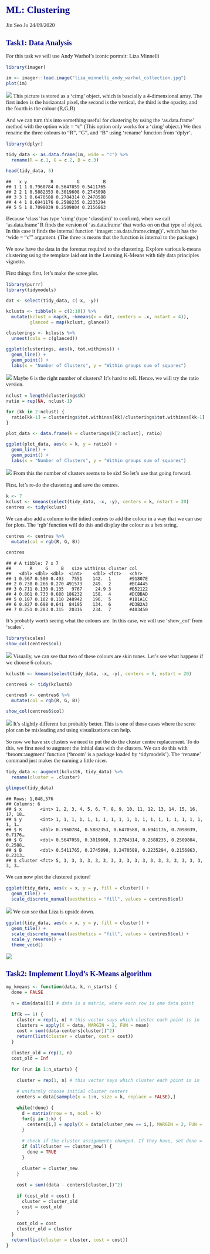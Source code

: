 ML: Clustering
================
Jin Seo Jo
24/09/2020

<style type="text/css">

body{ /* Normal  */
      font-size: 15px;
      font-family: "Times New Roman", Times, serif;
  }
td {  /* Table  */
  font-size: 8px;
}
h1.title {
  font-size: 28px;
  color: DarkRed;
}
h1 { /* Header 1 */
  font-size: 26px;
  color: DarkBlue;
}
h2 { /* Header 2 */
    font-size: 20px;
  color: DarkBlue;
}
h3 { /* Header 3 */
  font-size: 18px;
  color: DarkBlue;
}
code.r{ /* Code block */
    font-size: 12px;
}
pre { /* Code block - determines code spacing between lines */
    font-size: 14px;
}
</style>

## Task1: Data Analysis

For this task we will use Andy Warhol’s iconic portrait: Liza Minnelli

``` r
library(imager)

im <- imager::load.image("liza_minnelli_andy_warhol_collection.jpg")
plot(im)
```

![](clustering_files/figure-gfm/unnamed-chunk-1-1.png)<!-- --> This
picture is stored as a ‘cimg’ object, which is bascially a 4-dimensional
array. The first index is the horizontal pixel, the second is the
vertical, the third is the opacity, and the fourth is the colour (R,G,B)

And we can turn this into something useful for clustering by using the
‘as.data.frame’ method with the option wide = “c” (This option only
works for a ‘cimg’ object.) We then rename the three colours to “R”,
“G”, and “B” using ‘rename’ function from ‘dplyr’.

``` r
library(dplyr)

tidy_data <- as.data.frame(im, wide = "c") %>% 
  rename(R = c.1, G = c.2, B = c.3)

head(tidy_data, 5)
```

    ##   x y         R         G         B
    ## 1 1 1 0.7960784 0.5647059 0.5411765
    ## 2 2 1 0.5882353 0.3019608 0.2745098
    ## 3 3 1 0.6470588 0.2784314 0.2470588
    ## 4 4 1 0.6941176 0.2588235 0.2235294
    ## 5 5 1 0.7098039 0.2509804 0.2156863

Because ‘class’ has type ‘cimg’ (type ‘class(im)’ to confirm), when we
call ‘as.data.frame’ R finds the version of ‘as.data.frame’ that works
on on that type of object. In this case it finds the internal function
‘imager:::as.data.frame.cimg()’, which has the ‘wide = “c”’ argument.
(The three :s means that the function is internal to the package.)

We now have the data in the foremat required to the clustering. Explore
various k-means clustering using the template laid out in the Learning
K-Means with tidy data principles vignette.

First things first, let’s make the scree plot.

``` r
library(purrr)
library(tidymodels)

dat <- select(tidy_data, c(-x, -y))

kclusts <- tibble(k = c(2:10)) %>% 
  mutate(kclust = map(k, ~kmeans(x = dat, centers = .x, nstart = 4)),
         glanced = map(kclust, glance))

clusterings <- kclusts %>% 
  unnest(cols = c(glanced))

ggplot(clusterings, aes(k, tot.withinss)) +
  geom_line() +
  geom_point() +
  labs(x = "Number of Clusters", y = "Within groups sum of squares")
```

![](clustering_files/figure-gfm/unnamed-chunk-3-1.png)<!-- --> Maybe 6
is the right number of clusters? It’s hard to tell. Hence, we will try
the ratio version.

``` r
nclust = length(clusterings$k)
ratio = rep(NA, nclust-1)

for (kk in 2:nclust) {
  ratio[kk-1] = clusterings$tot.withinss[kk]/clusterings$tot.withinss[kk-1]
}

plot_data <- data.frame(k = clusterings$k[2:nclust], ratio)

ggplot(plot_data, aes(x = k, y = ratio)) +
  geom_line() +
  geom_point() +
  labs(x = "Number of Clusters", y = "Within groups sum of squares")
```

![](clustering_files/figure-gfm/unnamed-chunk-4-1.png)<!-- --> From this
the number of clusters seems to be six\! So let’s use that going
forward.

First, let’s re-do the clustering and save the centres.

``` r
k <- 7
kclust <- kmeans(select(tidy_data, -x, -y), centers = k, nstart = 20)
centres <- tidy(kclust)
```

We can also add a column to the tidied centres to add the colour in a
way that we can use for plots. The ‘rgb’ function will do this and
display the colour as a hex string.

``` r
centres <- centres %>% 
  mutate(col = rgb(R, G, B))

centres
```

    ## # A tibble: 7 x 7
    ##       R     G     B   size withinss cluster col    
    ##   <dbl> <dbl> <dbl>  <int>    <dbl> <fct>   <chr>  
    ## 1 0.567 0.500 0.493   7551    142.  1       #91807E
    ## 2 0.738 0.266 0.270 491573    249.  2       #BC4445
    ## 3 0.711 0.130 0.135   9767     24.9 3       #B52122
    ## 4 0.861 0.733 0.680 186232    158.  4       #DCBBAD
    ## 5 0.107 0.102 0.110 248942    196.  5       #1B1A1C
    ## 6 0.827 0.698 0.641  84195    134.  6       #D3B2A3
    ## 7 0.251 0.203 0.315  20316    234.  7       #403450

It’s probably worth seeing what the colours are. In this case, we will
use ‘show\_col’ from ‘scales’.

``` r
library(scales)
show_col(centres$col)
```

![](clustering_files/figure-gfm/unnamed-chunk-7-1.png)<!-- --> Visually,
we can see that two of these colours are skin tones. Let’s see what
happens if we choose 6 colours.

``` r
kclust6 <- kmeans(select(tidy_data, -x, -y), centers = 6, nstart = 20)

centres6 <- tidy(kclust6)

centres6 <- centres6 %>% 
  mutate(col = rgb(R, G, B))

show_col(centres6$col)
```

![](clustering_files/figure-gfm/unnamed-chunk-8-1.png)<!-- --> It’s
slightly different but probably better. This is one of those cases where
the scree plot can be misleading and using visualizations can help.

So now we have six clusters we need to put the do the cluster centre
replacement. To do this, we first need to augment the initial data with
the clusters. We can do this with ‘broom::augment’ function (‘broom’ is
a package loaded by ‘tidymodels’). The ‘rename’ command just makes the
naming a little nicer.

``` r
tidy_data <- augment(kclust6, tidy_data) %>% 
  rename(cluster = .cluster)

glimpse(tidy_data)
```

    ## Rows: 1,048,576
    ## Columns: 6
    ## $ x       <int> 1, 2, 3, 4, 5, 6, 7, 8, 9, 10, 11, 12, 13, 14, 15, 16, 17, 18…
    ## $ y       <int> 1, 1, 1, 1, 1, 1, 1, 1, 1, 1, 1, 1, 1, 1, 1, 1, 1, 1, 1, 1, 1…
    ## $ R       <dbl> 0.7960784, 0.5882353, 0.6470588, 0.6941176, 0.7098039, 0.7176…
    ## $ G       <dbl> 0.5647059, 0.3019608, 0.2784314, 0.2588235, 0.2509804, 0.2588…
    ## $ B       <dbl> 0.5411765, 0.2745098, 0.2470588, 0.2235294, 0.2156863, 0.2313…
    ## $ cluster <fct> 5, 3, 3, 3, 3, 3, 3, 3, 3, 3, 3, 3, 3, 3, 3, 3, 3, 3, 3, 3, 3…

We can now plot the clustered picture\!

``` r
ggplot(tidy_data, aes(x = x, y = y, fill = cluster)) +
  geom_tile() +
  scale_discrete_manual(aesthetics = "fill", values = centres6$col)
```

![](clustering_files/figure-gfm/unnamed-chunk-10-1.png)<!-- --> We can
see that Liza is upside down.

``` r
ggplot(tidy_data, aes(x = x, y = y, fill = cluster)) +
  geom_tile() +
  scale_discrete_manual(aesthetics = "fill", values = centres6$col) +
  scale_y_reverse() +
  theme_void()
```

![](clustering_files/figure-gfm/unnamed-chunk-11-1.png)<!-- -->

## Task2: Implement Lloyd’s K-Means algorithm

``` r
my_kmeans <- function(data, k, n_starts) {
  done = FALSE
  
  n = dim(data)[1] # data is a matrix, where each row is one data point
  
  if(k == 1) {
    cluster = rep(1, n) # this vector says which cluster each point is in
    clusters = apply(X = data, MARGIN = 2, FUN = mean)
    cost = sum((data-centers[cluster])^2)
    return(list(cluster = cluster, cost = cost))
  }
  
  cluster_old = rep(1, n)
  cost_old = Inf
  
  for (run in 1:n_starts) {
    
    cluster = rep(1, n) # this vector says which cluster each point is in
    
    # uniformly choose initial cluster centers
    centers = data[sammple(x = 1:n, size = k, replace = FALSE),]
    
    while(!done) {
      d = matrix(nrow = n, ncol = k)
      for(j in 1:k) {
        centers[i,] = apply(X = data[cluster_new == i,], MARGIN = 2, FUN = mean)
      }
      
      # check if the cluster assignments changed. If they have, set done = TRUE
      if (all(cluster == cluster_new)) {
        done = TRUE
      }
      
      cluster = cluster_new
    }
    
    cost = sum((data - centers[cluster,])^2)
    
    if (cost_old < cost) {
      cluster = cluster_old
      cost = cost_old
    }
    
    cost_old = cost
    cluster_old = cluster
  }
  return(list(cluster = cluster, cost = cost))
}
```
